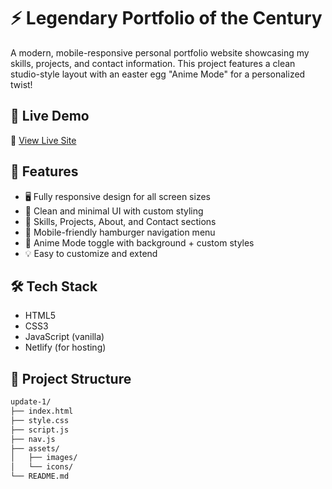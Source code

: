# ⚡ Legendary Portfolio of the Century

A modern, mobile-responsive personal portfolio website showcasing my skills, projects, and contact information. This project features a clean studio-style layout with an easter egg "Anime Mode" for a personalized twist!

## 🚀 Live Demo

🔗 [View Live Site](https://legendary-portfolio-of-the-century.netlify.app/)

## 🧩 Features

- 🖥️ Fully responsive design for all screen sizes
- 🎨 Clean and minimal UI with custom styling
- 🧠 Skills, Projects, About, and Contact sections
- 📱 Mobile-friendly hamburger navigation menu
- 👾 Anime Mode toggle with background + custom styles
- 💡 Easy to customize and extend

## 🛠️ Tech Stack

- HTML5
- CSS3
- JavaScript (vanilla)
- Netlify (for hosting)

## 📂 Project Structure

```bash
update-1/
├── index.html
├── style.css
├── script.js
├── nav.js
├── assets/
│   ├── images/
│   └── icons/
└── README.md
